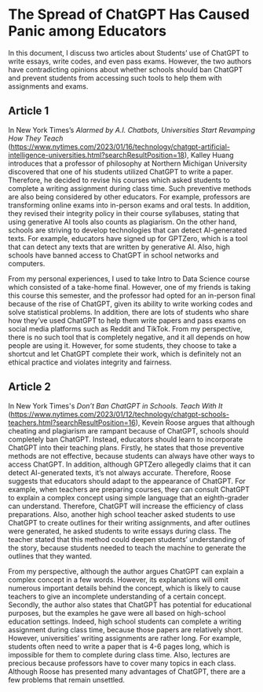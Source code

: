 # The Spread of ChatGPT Has Caused Panic among Educators 
In this document, I discuss two articles about Students’ use of ChatGPT to write essays, write codes, and even pass exams. However, the two authors have contradicting opinions about whether schools should ban ChatGPT and prevent students from accessing such tools to help them with assignments and exams.

## Article 1 
In New York Times’s _Alarmed by A.I. Chatbots, Universities Start Revamping How They Teach_ (https://www.nytimes.com/2023/01/16/technology/chatgpt-artificial-intelligence-universities.html?searchResultPosition=18), Kalley Huang introduces that a professor of philosophy at Northern Michigan University discovered that one of his students utilized ChatGPT to write a paper. Therefore, he decided to revise his courses which asked students to complete a writing assignment during class time. Such preventive methods are also being considered by other educators. For example, professors are transforming online exams into in-person exams and oral tests. In addition, they revised their integrity policy in their course syllabuses, stating that using generative AI tools also counts as plagiarism. On the other hand, schools are striving to develop technologies that can detect AI-generated texts. For example, educators have signed up for GPTZero, which is a tool that can detect any texts that are written by generative AI. Also, high schools have banned access to ChatGPT in school networks and computers.

From my personal experiences, I used to take Intro to Data Science course which consisted of a take-home final. However, one of my friends is taking this course this semester, and the professor had opted for an in-person final because of the rise of ChatGPT, given its ability to write working codes and solve statistical problems. In addition, there are lots of students who share how they’ve used ChatGPT to help them write papers and pass exams on social media platforms such as Reddit and TikTok. From my perspective, there is no such tool that is completely negative, and it all depends on how people are using it. However, for some students, they choose to take a shortcut and let ChatGPT complete their work, which is definitely not an ethical practice and violates integrity and fairness.

## Article 2
In New York Times's _Don’t Ban ChatGPT in Schools. Teach With It_ (https://www.nytimes.com/2023/01/12/technology/chatgpt-schools-teachers.html?searchResultPosition=16), Kevein Roose argues that although cheating and plagiarism are rampant because of ChatGPT, schools should completely ban ChatGPT. Instead, educators should learn to incorporate ChatGPT into their teaching plans. Firstly, he states that those preventive methods are not effective, because students can always have other ways to access ChatGPT. In addition, although GPTZero allegedly claims that it can detect AI-generated texts, it’s not always accurate. Therefore, Roose suggests that educators should adapt to the appearance of ChatGPT. For example, when teachers are preparing courses, they can consult ChatGPT to explain a complex concept using simple language that an eighth-grader can understand. Therefore, ChatGPT will increase the efficiency of class preparations. Also, another high school teacher asked students to use ChatGPT to create outlines for their writing assignments, and after outlines were generated, he asked students to write essays during class. The teacher stated that this method could deepen students’ understanding of the story, because students needed to teach the machine to generate the outlines that they wanted. 

From my perspective, although the author argues ChatGPT can explain a complex concept in a few words. However, its explanations will omit numerous important details behind the concept, which is likely to cause teachers to give an incomplete understanding of a certain concept. Secondly, the author also states that ChatGPT has potential for educational purposes, but the examples he gave were all based on high-school education settings. Indeed, high school students can complete a writing assignment during class time, because those papers are relatively short. However, universities’ writing assignments are rather long. For example, students often need to write a paper that is 4-6 pages long, which is impossible for them to complete during class time. Also, lectures are precious because professors have to cover many topics in each class. Although Roose has presented many advantages of ChatGPT, there are a few problems that remain unsettled.